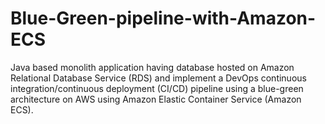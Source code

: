 # Blue-Green-pipeline-with-Amazon-ECS
Java based monolith application having database hosted on Amazon Relational Database Service (RDS) and implement a DevOps continuous integration/continuous deployment (CI/CD) pipeline using a blue-green architecture on AWS using Amazon Elastic Container Service (Amazon ECS).
